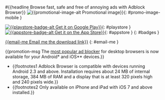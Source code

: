#{{headline Browse fast, safe and free of annoying ads with Adblock Browser}}
![{{promotional-image-alt Promotional image}}](/images/promo-image.png){: #promo-image-mobile }

[![{{playstore-badge-alt Get it on Google Play}}](images/badge-playstore.png)](https://adblockplus.org/redirect?link=adblock_browser_android_store){: #playstore }
[![{{appstore-badge-alt Get it on the App Store}}](images/badge-appstore.png)](https://adblockplus.org/redirect?link=adblock_browser_ios_store){: #appstore }
{: #badges }

[{{email-me Email me the download link}}]()
{: #email-me }

{{promotion-msg The [most popular ad blocker](https://adblockplus.org) for desktop browsers is now available for your Android\* and iOS\*\* devices.}}

<div id="footnotes">
  <ul>
    <li>{{footnotes1 Adblock Browser is compatible with devices running Android 2.3 and above. Installation requires about 24 MB of internal storage, 384 MB of RAM and a display that is at least 320 pixels high and 240 pixels wide.}}</li>
    <li>{{footnotes2 Only available on iPhone and iPad with iOS 7 and above installed.}}</li>
  </ul>
</div>
